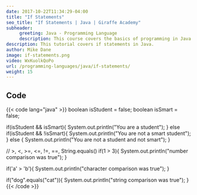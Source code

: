 ```yaml
---
date: 2017-10-22T11:34:29-04:00
title: "If Statements"
seo_title: "If Statements | Java | Giraffe Academy"
subheader:
     greeting: Java - Programming Language
     description: This course covers the basics of programming in Java. Work your way through the videos and we'll teach you everything you need to know to start your programming journey!
description: This tutorial covers if statements in Java.
author: Mike Dane
image: if-statements.png
video: WxKuolkQoPo
url: /programming-languages/java/if-statements/
weight: 15
---
```


## Code

{{< code lang="java" >}}
boolean isStudent = false;
boolean isSmart = false;

if(isStudent && isSmart){
     System.out.println("You are a student");
} else if(isStudent && !isSmart){
     System.out.println("You are not a smart student");
} else {
     System.out.println("You are not a student and not smart");
}

// >, <, >=, <=, !=, ==, String.equals()
if(1 > 3){
     System.out.println("number comparison was true");
}

if('a' > 'b'){
     System.out.println("character comparison was true");
}

if("dog".equals("cat")){
     System.out.println("string comparison was true");
}
{{< /code >}}